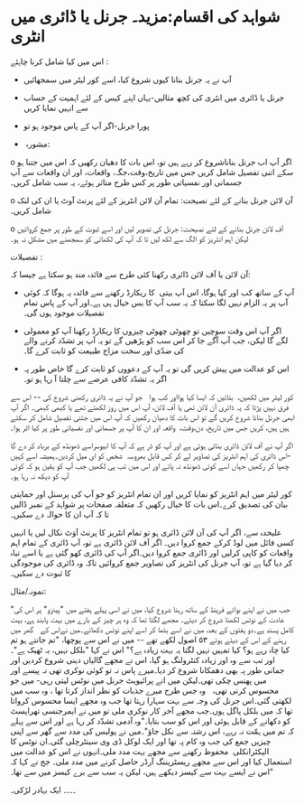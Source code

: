 # شواہد کی اقسام:مزید۔ جرنل یا ڈائری میں انٹری

اس میں کیا شامل کرنا چاہئے :

- آپ نے یہ جرنل بنانا کیوں شروع کیا، اسے کور لیٹر میں سمجھائیں

-   جرنل یا ڈائری میں انٹری کی کچھ مثالیں-یہاں اپنے کیس کے لئے اہمیت کے حساب سے انہیں نمایا کریں

- پورا جرنل-اگر آپ کے پاس موجود ہو تو

-   مشورہ:

o اگر آپ اب جرنل بناناشروع کر رہے ہیں تو، اس بات کا دھیان رکھیں کہ اس میں جتنا ہو سکے اتنی تفصیل شامل کریں جس میں تاریخ،وقت،جگہ، واقعات، اور ان واقعات سے آپ جسمانی اور نفسیاتی طور پر کس طرح متاثر ہوئے، یہ سب شامل کریں۔

o آن لائن جرنل بنانے کے لئے نصیحت: تمام آن لائن انٹریز کے لئے پرنٹ آوٹ یا ان کی لنک شامل کریں۔

o آف لائن جرنل بنانے کے لئے نصیحت: جرنل کی تصویر لیں اور اسے ثبوت کے طور پر جمع کروائیں لیکن اہم انٹریز کو الگ سے لکھ لیں تا کہ آپ کی لکھائی کو سمجھنے میں مشکل نہ ہو۔

تفصیلات :

آن لائن یا آف لائن ڈائری رکھنا کئی طرح سے فائدہ مند ہو سکتا ہے جیسا کہ:

-   آپ کے ساتھ کب اور کیا ہوگا، اس آپ بیتی  کا ریکارڈ رکھنے سے فائدہ یہ ہوگا کہ کوئی آپ پر یہ الزام نہیں لگا سکتا کہ یہ سب آپ کا بس خیال ہی ہے۔اور آپ کے پاس تمام تفصیلات موجود ہوں گی۔

-   اگر آپ اس وقت سوچیں تو چھوٹی چھوٹی چیزوں کا ریکارڈ رکھنا آپ کو معمولی لگے گا لیکن، جب آپ آگے جا کر اس سب کو پڑھیں گے تو یہ آپ پر تشدّد کرنے والے کی ضدّی اور سخت مزاج طبیعت کو ثابت کرے گا۔

-   اس کو عدالت میں پیش کریں گی تو یہ آپ کے دعووں کو ثابت کرے گا خاص طور پہ اگر یہ تشدّد کافی عرصے سے چلتا آ رہا ہو تو۔

کور لیٹر میں لکھیں،  بتائیں کہ ایسا کیا ہوااور کب ہوا   جو آپ نے یہ ڈائری رکھنی شروع کی -- اس سے فرق نہیں پڑتا کہ یہ ڈائری آن لائن تھی یا آف لائن، آپ اس میں روز لکھتے تھے یا کبھی کبھی۔ اگر آپ ابھی جرنل بنانا شروع کریں گے تو اس بات کا دھیان رکھیں کہ آپ اس میں جتنی تفصیل شامل کر سکتے ہیں ہیں، کریں جس میں تاریخ، دن،وقت،  واقعہ اور ان کا آپ پر جسمانی اور نفسیاتی طور پر کیا اثر ہوا۔

اگر آپ نے آف لائن ڈائری بنائی ہوئی ہے اور آپ کو ڈر ہے کہ آپ کا ابیوسراسے ڈھونڈھ کے برباد کر دے گا -اس ڈائری کی اہم انٹریز کی تصاویر لے کر کس قابل بھروسہ  شخص کو ای میل کردیں۔ہمیشہ اسے کہیں چھپا کر رکھیں جہاں اسے کوئی ڈھونڈھ نہ پائے اور اس میں تب ہی لکھیں جب آپ کو یقین ہو کہ کوئی آپ کو دیکھ نہ رہا ہو۔

کور لیٹر میں اہم انٹریز کو نمایا کریں اور ان تمام انٹریز کو جو آپ کی پرسنل اور حمایتی بیان کی تصدیق کرے۔اس بات کا خیال رکھیں کہ متعلقہ صفحات پر شواہد کے نمبر ڈالیں تا کہ آپ ان کا حوالہ دے سکیں۔

علیحدہ سے، اگر آپ کی آن لائن ڈائری ہو تو تمام انٹریز کا پرنٹ آوَٹ نکال لیں یا انہیں کسی فائل میں لوڈ کرکے جمع کروا دیں۔ اگر آف لائن ڈائری ہے تو، آپ ڈائری کے تمام اہم واقعات کو کاپی کرلیں اور ڈائری جمع کروا دیں۔اگر آپ کی ڈائری کھو گئی ہے یا اسے تباہ کر دیا گیا ہے تو، آپ جرنل کی انٹریز کی تصاویر جمع کروائیں تاکہ وہ ڈائری کی موجودگی کا ثبوت دے سکیں۔

نمونہ/مثال:

"جب میں نے اپنے بوائے فرینڈ کے ساتھ رہنا شروع کیا، میں نے اسی پہلے ہفتے میں "پینزو" پر اس کی عادت کے نوٹس لکھنا شروع کر دیئے۔ مجھے لگتا تھا کہ وہ ہر چیز کے بارے میں بہت پابند ہے، بہت کامل پسند ہے۔دو ہفتوں کے بعد، میں نے اسے بٹھا کر اسے اپنے نوٹس دکھائے۔میں نےاس کے   گھر میں رہنے کے اس کے دیئے ہوئے ٥٣ اصول لکھے تھے -- میں نے اس سے پوچھا، "تم جانتے ہو تم کیا چاہ رہے ہو؟ کیا تمہیں نہیں لگتا یہ بہت زیادہ ہے؟" اس نے کہا "بلکل نہیں، یہ ٹھیک ہے"۔ اور تب سے وہ اور زیادہ کنٹرولنگ ہو گیا، اس نے مجھے گالیاں دینی شروع کردیں اور جمانی طور پہ بھی دھمکانا شروع کر دیا۔میرے پاس نہ تو کوئی نوکری تھی نہ پیسے اور میں پھنس چکی تھی۔لیکن میں انے پرائیویٹ جرنل میں نوٹس لیتی رہی- میں جو محسوس کرتی تھی،   وہ جس طرح میرے جذبات کو نظر انداز کرتا تھا ، وہ سب میں لکھتی گئی۔اس جرنل کی وجہ سے بہت سہارا رہتا تھا جب وہ مجھے ایسا محسوس کرواتا تھا کہ میں بلکل پاگل ہوں۔جب مجھے آخر کار نوکری ملی تو میں نے ایمرجنسی تھراپسٹ کو دکھانے کے قابل ہوئی اور اس کو سب بتایا۔"وہ آدمی تشدّد کر رہا ہے اور اس سے پہلے کہ تم میں ہمّت نہ رہے، اس رشتہ سے نکل جاؤ"۔میں نے پولیس کی مدد سے گھر سے اپنی چیزیں جمع کی جب وہ کام پہ تھا اور ایک لوکل ڈی وی سینٹرچلی گئی۔ان نوٹس کا الیکٹرانکلی  محفوظ رکھنے سے مجھے بہت مدد ملی۔انہوں نے اس کو عدالت میں استعمال کیا اور اس سے مجھے ریسٹریننگ آرڈر حاصل کرنے میں مدد ملی۔ جج نے کہا کہ اس نے ایسے بہت سے کیسز دیکھے ہیں، لیکن یہ سب سے برے کیسز میں سے تھا۔"

۔۔۔۔ ایک بہادر لڑکی۔
